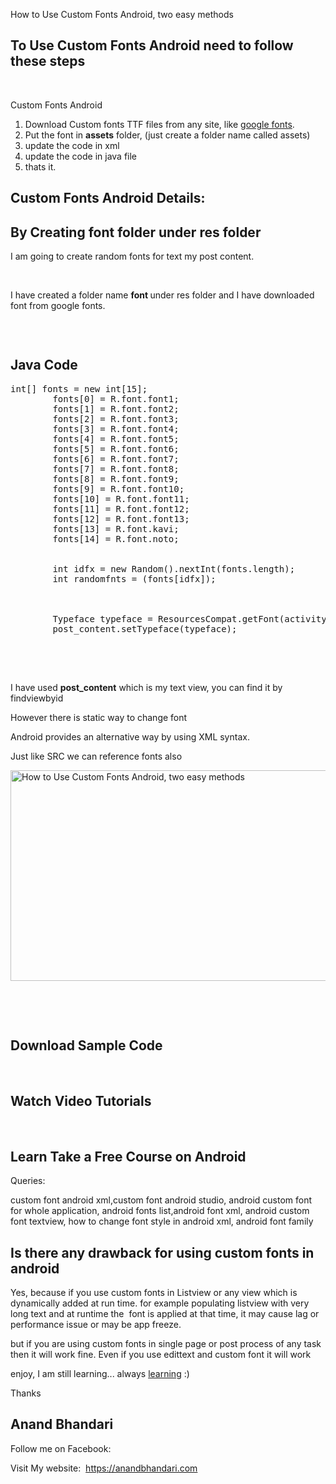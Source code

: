 <p>How to Use Custom Fonts Android, two easy methods</p>
<h2>To Use Custom Fonts Android need to follow these steps</h2>
<p>&nbsp;</p>
<p>Custom Fonts Android</p>
<ol>
	<li>Download Custom fonts TTF files from any site, like <a href="https://fonts.google.com/">google fonts</a>.</li>
	<li>Put the font in <strong>assets</strong> folder, (just create a folder name called assets)</li>
	<li>update the code in xml</li>
	<li>update the code in java file</li>
	<li>thats it.</li>
</ol>
<h2>Custom Fonts Android Details:</h2>
<h2>By Creating font folder under res folder</h2>
<p>I am going to create random fonts for text my post content.</p>
<p>&nbsp;</p>
<p>I have created a folder name <strong>font </strong>under res folder and I have downloaded font from google fonts.</p>
<p id="BWVpxsg"><img class="alignnone size-full wp-image-426 " src="https://learnoye.com/wp-content/uploads/2018/05/img_5b018cda3315c.png" alt="" /></p>
<p>&nbsp;</p>
<h2>Java Code</h2>
 
 <pre>
int[] fonts = new int[15];
        fonts[0] = R.font.font1;
        fonts[1] = R.font.font2;
        fonts[2] = R.font.font3;
        fonts[3] = R.font.font4;
        fonts[4] = R.font.font5;
        fonts[5] = R.font.font6;
        fonts[6] = R.font.font7;
        fonts[7] = R.font.font8;
        fonts[8] = R.font.font9;
        fonts[9] = R.font.font10;
        fonts[10] = R.font.font11;
        fonts[11] = R.font.font12;
        fonts[12] = R.font.font13;
        fonts[13] = R.font.kavi;
        fonts[14] = R.font.noto;


        int idfx = new Random().nextInt(fonts.length);
        int randomfnts = (fonts[idfx]);



        Typeface typeface = ResourcesCompat.getFont(activity, randomfnts);
        post_content.setTypeface(typeface);
	
	</pre>
	
<p>&nbsp;</p>
<p>I have used <strong>post_content</strong> which is my text view, you can find it by findviewbyid</p>
<p>However there is static way to change font</p>


<TextView
    android:layout_width="match_parent"
    android:layout_height="match_parent"
    android:text="my demo text"
    android:fontFamily="@font/font1"
android:id="@+id/post_content"
    />
   
    
<p>Android provides an alternative way by using XML syntax.</p>
<p>Just like SRC we can reference fonts also</p>

<img class="wp-image-429 size-full" src="https://learnoye.com/wp-content/uploads/2018/05/img_5b018ed2788a8.png" alt="How to Use Custom Fonts Android, two easy methods" width="651" height="337" />


<p id="mRIbvdp"> </p>
<p>&nbsp;</p>
<h2>Download Sample Code</h2>
<p>&nbsp;</p>
<h2>Watch Video Tutorials</h2>
<p>&nbsp;</p>
<h2>Learn Take a Free Course on Android</h2>
<p>Queries: </p>
<p>custom font android xml,custom font android studio, android custom font for whole application, android fonts list,android font xml, android custom font textview, how to change font style in android xml, android font family</p>
<h2>Is there any drawback for using custom fonts in android</h2>
<p>Yes, because if you use custom fonts in Listview or any view which is dynamically added at run time. for example populating listview with very long text and at runtime the  font is applied at that time, it may cause lag or performance issue or may be app freeze.</p>
<p>but if you are using custom fonts in single page or post process of any task then it will work fine. Even if you use edittext and custom font it will work</p>
<p>enjoy, I am still learning... always <a href="https://learnoye.com">learning</a> :)</p>
<p>Thanks</p>
<h2 class="entry-title">Anand Bhandari</h2>
<p>Follow me on Facebook:</p>
<p>Visit My website:  <a href="https://anandbhandari.com">https://anandbhandari.com</a></p>
<p>&nbsp;</p>
